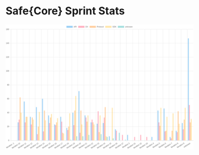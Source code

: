# Safe{Core} Sprint Stats
<img src="./total_complexity/2025-02-28.png" width="600" title="Total Complexity">


